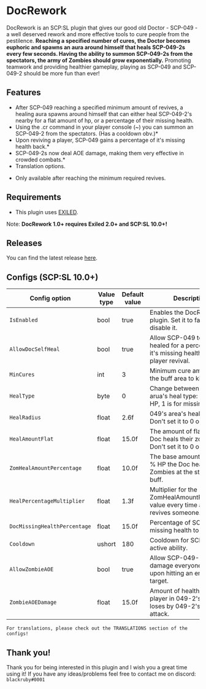 # DocRework

DocRework is an SCP:SL plugin that gives our good old Doctor - SCP-049 - a well deserved rework and more effective tools to cure people from the pestilence. **Reaching a specified number of cures, the Doctor becomes euphoric and spawns an aura around himself that heals SCP-049-2s every few seconds. Having the ability to summon SCP-049-2s from the spectators, the army of Zombies should grow exponentially.**
Promoting teamwork and providing healthier gameplay, playing as SCP-049 and SCP-049-2 should be more fun than ever!

## Features
- After SCP-049 reaching a specified minimum amount of revives, a healing aura spawns around himself that can either heal SCP-049-2's nearby for a flat amount of hp, or a percentage of their missing health.
- Using the .cr command in your player console (~) you can summon an SCP-049-2 from the spectators. (Has a cooldown obv.)*
- Upon reviving a player, SCP-049 gains a percentage of it's missing health back.*
- SCP-049-2s now deal AOE damage, making them very effective in crowded combats.*
- Translation options.
* Only available after reaching the minimum required revives.

## Requirements
- This plugin uses [EXILED](https://github.com/galaxy119/EXILED/).

Note: **DocRework 1.0+ requires Exiled 2.0+ and SCP:SL 10.0+!**

## Releases
You can find the latest release [here](https://github.com/rby-blackruby/DocRework/releases).

## Configs (SCP:SL 10.0+)
| Config option | Value type | Default value | Description |
| --- | --- | --- | --- |
| `IsEnabled` | bool | true | Enables the DocRework plugin. Set it to false to disable it. |
| `AllowDocSelfHeal` | bool | true | Allow SCP-049 to be healed for a percentage of it's missing health every player revival. |
| `MinCures` | int | 3 | Minimum cure amount for the buff area to kick in. |
| `HealType`| byte | 0 | Change between 049's arua's heal type: 0 is for flat HP, 1 is for missing % HP. |
| `HealRadius` | float | 2.6f | 049's area's healing radius. Don't set it to 0 or below! |
| `HealAmountFlat` | float | 15.0f | The amount of flat HP the Doc heals their zombies. Don't set it to 0 or below! |
|`ZomHealAmountPercentage` | float | 10.0f | The base amount of missing % HP the Doc heals their Zombies at the start of their buff. |
| `HealPercentageMultiplier` | float | 1.3f | Multiplier for the ZomHealAmountPercentage value every time a Doctor revives someone. |
| `DocMissingHealthPercentage` | float | 15.0f | Percentage of SCP-049's missing health to be healed. |
| `Cooldown` | ushort | 180 | Cooldown for SCP-049 active ability. |
| `AllowZombieAOE` | bool | true | Allow SCP-049-2 to damage everyone around upon hitting an enemy target. |
| `ZombieAOEDamage` | float | 15.0f | Amount of health each player in 049-2's range loses by 049-2's AOE attack. |

`For translations, please check out the TRANSLATIONS section of the configs!`

## Thank you!

Thank you for being interested in this plugin and I wish you a great time using it! If you have any ideas/problems feel free to contact me on discord: `blackruby#0001`
